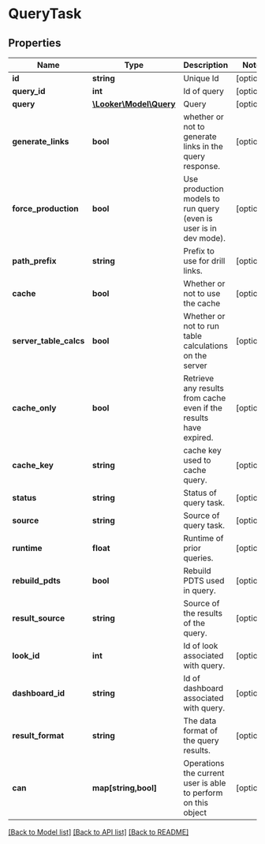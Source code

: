 # QueryTask

## Properties
Name | Type | Description | Notes
------------ | ------------- | ------------- | -------------
**id** | **string** | Unique Id | [optional] 
**query_id** | **int** | Id of query | [optional] 
**query** | [**\Looker\Model\Query**](Query.md) | Query | [optional] 
**generate_links** | **bool** | whether or not to generate links in the query response. | [optional] 
**force_production** | **bool** | Use production models to run query (even is user is in dev mode). | [optional] 
**path_prefix** | **string** | Prefix to use for drill links. | [optional] 
**cache** | **bool** | Whether or not to use the cache | [optional] 
**server_table_calcs** | **bool** | Whether or not to run table calculations on the server | [optional] 
**cache_only** | **bool** | Retrieve any results from cache even if the results have expired. | [optional] 
**cache_key** | **string** | cache key used to cache query. | [optional] 
**status** | **string** | Status of query task. | [optional] 
**source** | **string** | Source of query task. | [optional] 
**runtime** | **float** | Runtime of prior queries. | [optional] 
**rebuild_pdts** | **bool** | Rebuild PDTS used in query. | [optional] 
**result_source** | **string** | Source of the results of the query. | [optional] 
**look_id** | **int** | Id of look associated with query. | [optional] 
**dashboard_id** | **string** | Id of dashboard associated with query. | [optional] 
**result_format** | **string** | The data format of the query results. | [optional] 
**can** | **map[string,bool]** | Operations the current user is able to perform on this object | [optional] 

[[Back to Model list]](../README.md#documentation-for-models) [[Back to API list]](../README.md#documentation-for-api-endpoints) [[Back to README]](../README.md)


